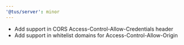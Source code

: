 ```yaml
---
'@tus/server': minor
---
```


- Add support in CORS Access-Control-Allow-Credentials header
- Add support in whitelist domains for Access-Control-Allow-Origin
